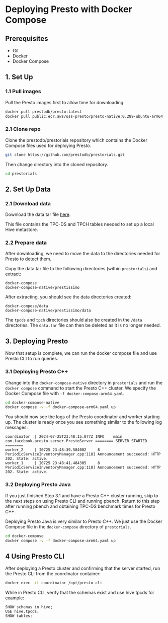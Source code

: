 # Deploying Presto with Docker Compose

## Prerequisites

- Git
- Docker
- Docker Compose

## 1. Set Up

### 1.1 Pull images

Pull the Presto images first to allow time for downloading.

```bash
docker pull prestodb/presto:latest
docker pull public.ecr.aws/oss-presto/presto-native:0.289-ubuntu-arm64
```

### 2.1 Clone repo

Clone the prestodb/prestorials repository which contains the Docker Compose files used for deploying Presto.

```bash
git clone https://github.com/prestodb/prestorials.git
```

Then change directory into the cloned repository.

```bash
cd prestorials
```

## 2. Set Up Data

### 2.1 Download data

Download the data.tar file [here](https://presto-virtual-lab.s3.amazonaws.com/data.tar).

This file contains the TPC-DS and TPCH tables needed to set up a local Hive metastore.

### 2.2 Prepare data

After downloading, we need to move the data to the directories needed for Presto to detect them.

Copy the data.tar file to the following directories (within `prestorials`) and extract:

```
docker-compose
docker-compose-native/prestissimo
```

After extracting, you should see the data directories created:

```
docker-compose/data
docker-compose-native/prestissimo/data
```

The `tpcds` and `tpch` directories should also be created in the `/data` directories.
The `data.tar` file can then be deleted as it is no longer needed.

## 3. Deploying Presto

Now that setup is complete, we can run the docker compose file and use Presto CLI to run queries.

### 3.1 Deploying Presto C++

Change into the `docker-compose-native` directory in `prestorials` and run the `docker compose`
command to start the Presto C++ cluster. We specify the Docker Compose file with `-f docker-compose-arm64.yaml`.

```bash
cd docker-compose-native
docker compose -v -f docker-compose-arm64.yaml up
```

You should now see the logs of the Presto coordinator and worker starting up. The cluster is ready once
you see something similar to the following log messages:

```
coordinator  | 2024-07-25T23:48:15.077Z	INFO	main	com.facebook.presto.server.PrestoServer	======== SERVER STARTED ========
worker_2     | I0725 23:48:39.584002     8 PeriodicServiceInventoryManager.cpp:118] Announcement succeeded: HTTP 202. State: active.
worker_1     | I0725 23:48:41.484305     8 PeriodicServiceInventoryManager.cpp:118] Announcement succeeded: HTTP 202. State: active.
```

### 3.2 Deploying Presto Java

If you just finished Step 3.1 and have a Presto C++ cluster running, skip to the next steps on using Presto CLI and running pbench.
Return to this step after running pbench and obtaining TPC-DS benchmark times for Presto C++.

Deploying Presto Java is very similar to Presto C++. We just use the Docker Compose file in the `docker-compose` directory of
`prestorials`.

```bash
cd docker-compose
docker compose -v -f docker-compose-arm64.yaml up
```

## 4 Using Presto CLI

After deploying a Presto cluster and confirming that the server started, run the Presto CLI from the coordinator container:
```bash
docker exec -it coordinator /opt/presto-cli
```
While in Presto CLI, verify that the schemas exist and use hive.tpcds for example:
```mysql
SHOW schemas in hive;
USE hive.tpcds;
SHOW tables;
```